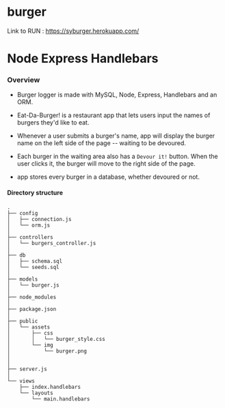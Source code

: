 # burger
Link to RUN : https://syburger.herokuapp.com/
# Node Express Handlebars

### Overview

* Burger logger is made with MySQL, Node, Express, Handlebars and an ORM.

* Eat-Da-Burger! is a restaurant app that lets users input the names of burgers they'd like to eat.

* Whenever a user submits a burger's name, app will display the burger name on the left side of the page -- waiting to be devoured.

* Each burger in the waiting area also has a `Devour it!` button. When the user clicks it, the burger will move to the right side of the page.

* app stores every burger in a database, whether devoured or not.


#### Directory structure

```
.
├── config
│   ├── connection.js
│   └── orm.js
│ 
├── controllers
│   └── burgers_controller.js
│
├── db
│   ├── schema.sql
│   └── seeds.sql
│
├── models
│   └── burger.js
│ 
├── node_modules
│ 
├── package.json
│
├── public
│   └── assets
│       ├── css
│       │   └── burger_style.css
│       └── img
│           └── burger.png
│  
│
├── server.js
│
└── views
    ├── index.handlebars
    └── layouts
        └── main.handlebars
```
